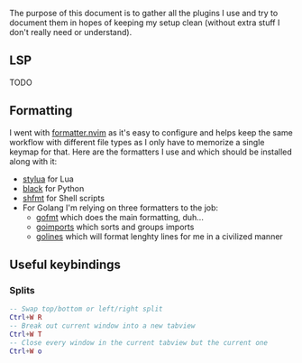 The purpose of this document is to gather all the plugins I use and try to
document them in hopes of keeping my setup clean (without extra stuff I don't
really need or understand).

## LSP

TODO

## Formatting

I went with [formatter.nvim](https://github.com/mhartington/formatter.nvim) as
it's easy to configure and helps keep the same workflow with different file
types as I only have to memorize a single keymap for that.
Here are the formatters I use and which should be installed along with it:

- [stylua](https://github.com/johnnymorganz/stylua) for Lua
- [black](https://github.com/psf/black) for Python
- [shfmt](https://github.com/mvdan/sh) for Shell scripts
- For Golang I'm relying on three formatters to the job:
  - [gofmt](https://pkg.go.dev/cmd/gofmt) which does the main formatting, duh...
  - [goimports](https://pkg.go.dev/golang.org/x/tools/cmd/goimports) which sorts
    and groups imports
  - [golines](https://github.com/segmentio/golines) which will format lenghty
    lines for me in a civilized manner

## Useful keybindings

### Splits

```lua
-- Swap top/bottom or left/right split
Ctrl+W R
-- Break out current window into a new tabview
Ctrl+W T
-- Close every window in the current tabview but the current one
Ctrl+W o
```
